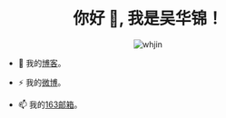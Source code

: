 <h1 align="center">你好 👋, 我是吴华锦！</h1>

<p align="center"><img src="https://komarev.com/ghpvc/?username=whjin&label=Profile%20views&color=0e75b6&style=flat" alt="whjin"/></p>

- 👯 我的[博客](https://whjin.github.io/)。

- ⚡ 我的[微博](https://weibo.com/u/1710899102)。

- 📫 我的[163邮箱](mailto:wuhuajin09@163.com)。

